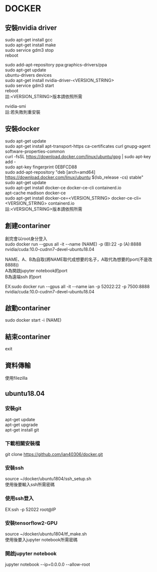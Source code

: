 # DOCKER  
## 安裝nvidia driver
sudo apt-get install gcc  
sudo apt-get install make  
sudo service gdm3 stop  
reboot  
  
sudo add-apt-repository ppa:graphics-drivers/ppa  
sudo apt-get update  
ubuntu-drivers devices  
sudo apt-get install nvidia-driver-<VERSION_STRING>  
sudo service gdm3 start  
reboot  
註:<VERSION_STRING>版本請依照所需  
  
nvidia-smi  
註:若失敗則重安裝  
## 安裝docker
sudo apt-get update  
sudo apt-get install apt-transport-https ca-certificates curl gnupg-agent software-properties-common  
curl -fsSL https://download.docker.com/linux/ubuntu/gpg | sudo apt-key add -  
sudo apt-key fingerprint 0EBFCD88  
sudo add-apt-repository "deb [arch=amd64] https://download.docker.com/linux/ubuntu $(lsb_release -cs) stable"  
sudo apt-get update  
sudo apt-get install docker-ce docker-ce-cli containerd.io  
apt-cache madison docker-ce  
sudo apt-get install docker-ce=<VERSION_STRING> docker-ce-cli=<VERSION_STRING> containerd.io  
註:<VERSION_STRING>版本請依照所需  
## 創建contariner  
創完會以root身分登入  
sudo docker run --gpus all -it --name (NAME) -p (B):22 -p (A):8888 nvidia/cuda:10.0-cudnn7-devel-ubuntu18.04  
  
NAME、A、B為自取(將NAME取代成想要的名子，A取代為想要的port(不是改8888))  
A為開啟jupyter notebook的port  
B為遠端ssh 的port  
  
EX:sudo docker run --gpus all -it --name ian -p 52022:22 -p 7500:8888 nvidia/cuda:10.0-cudnn7-devel-ubuntu18.04  
## 啟動contariner  
sudo docker start -i (NAME)
## 結束contariner  
exit
## 資料傳輸
使用filezilla
## ubuntu18.04
### 安裝git
apt-get update  
apt-get upgrade  
apt-get install git
### 下載相關安裝檔
git clone https://github.com/ian40306/docker.git
### 安裝ssh
source ~/docker/ubuntu1804/ssh_setup.sh  
使用後要輸入ssh所需密碼  
### 使用ssh登入
EX:ssh -p 52022 root@IP
### 安裝tensorflow2-GPU
source ~/docker/ubuntu1804/tf_make.sh  
使用後要入jupyter notebook所需密碼
### 開啟jupyter notebook
jupyter notebook --ip=0.0.0.0 --allow-root
